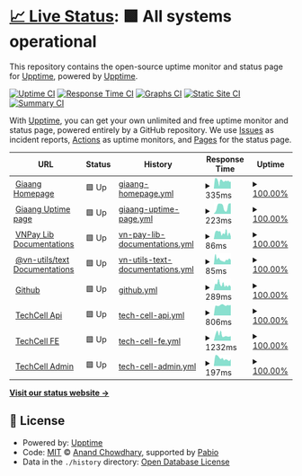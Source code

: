 # [📈 Live Status](https://uptime.giaang.id.vn): <!--live status--> **🟩 All systems operational**

This repository contains the open-source uptime monitor and status page for [Upptime](https://upptime.js.org), powered by [Upptime](https://github.com/upptime/upptime).

[![Uptime CI](https://github.com/lehuygiang28/open-source-uptime/workflows/Uptime%20CI/badge.svg)](https://github.com/lehuygiang28/open-source-uptime/actions?query=workflow%3A%22Uptime+CI%22)
[![Response Time CI](https://github.com/lehuygiang28/open-source-uptime/workflows/Response%20Time%20CI/badge.svg)](https://github.com/lehuygiang28/open-source-uptime/actions?query=workflow%3A%22Response+Time+CI%22)
[![Graphs CI](https://github.com/lehuygiang28/open-source-uptime/workflows/Graphs%20CI/badge.svg)](https://github.com/lehuygiang28/open-source-uptime/actions?query=workflow%3A%22Graphs+CI%22)
[![Static Site CI](https://github.com/lehuygiang28/open-source-uptime/workflows/Static%20Site%20CI/badge.svg)](https://github.com/lehuygiang28/open-source-uptime/actions?query=workflow%3A%22Static+Site+CI%22)
[![Summary CI](https://github.com/lehuygiang28/open-source-uptime/workflows/Summary%20CI/badge.svg)](https://github.com/lehuygiang28/open-source-uptime/actions?query=workflow%3A%22Summary+CI%22)

With [Upptime](https://upptime.js.org), you can get your own unlimited and free uptime monitor and status page, powered entirely by a GitHub repository. We use [Issues](https://github.com/upptime/upptime/issues) as incident reports, [Actions](https://github.com/lehuygiang28/open-source-uptime/actions) as uptime monitors, and [Pages](https://uptime.giaang.id.vn) for the status page.

<!--start: status pages-->
<!-- This summary is generated by Upptime (https://github.com/upptime/upptime) -->
<!-- Do not edit this manually, your changes will be overwritten -->
<!-- prettier-ignore -->
| URL | Status | History | Response Time | Uptime |
| --- | ------ | ------- | ------------- | ------ |
| <img alt="" src="https://icons.duckduckgo.com/ip3/giaang.id.vn.ico" height="13"> [Giaang Homepage](https://giaang.id.vn) | 🟩 Up | [giaang-homepage.yml](https://github.com/lehuygiang28/open-source-uptime/commits/HEAD/history/giaang-homepage.yml) | <details><summary><img alt="Response time graph" src="./graphs/giaang-homepage/response-time-week.png" height="20"> 335ms</summary><br><a href="https://uptime.giaang.id.vn/history/giaang-homepage"><img alt="Response time 335" src="https://img.shields.io/endpoint?url=https%3A%2F%2Fraw.githubusercontent.com%2Flehuygiang28%2Fopen-source-uptime%2FHEAD%2Fapi%2Fgiaang-homepage%2Fresponse-time.json"></a><br><a href="https://uptime.giaang.id.vn/history/giaang-homepage"><img alt="24-hour response time 305" src="https://img.shields.io/endpoint?url=https%3A%2F%2Fraw.githubusercontent.com%2Flehuygiang28%2Fopen-source-uptime%2FHEAD%2Fapi%2Fgiaang-homepage%2Fresponse-time-day.json"></a><br><a href="https://uptime.giaang.id.vn/history/giaang-homepage"><img alt="7-day response time 335" src="https://img.shields.io/endpoint?url=https%3A%2F%2Fraw.githubusercontent.com%2Flehuygiang28%2Fopen-source-uptime%2FHEAD%2Fapi%2Fgiaang-homepage%2Fresponse-time-week.json"></a><br><a href="https://uptime.giaang.id.vn/history/giaang-homepage"><img alt="30-day response time 335" src="https://img.shields.io/endpoint?url=https%3A%2F%2Fraw.githubusercontent.com%2Flehuygiang28%2Fopen-source-uptime%2FHEAD%2Fapi%2Fgiaang-homepage%2Fresponse-time-month.json"></a><br><a href="https://uptime.giaang.id.vn/history/giaang-homepage"><img alt="1-year response time 335" src="https://img.shields.io/endpoint?url=https%3A%2F%2Fraw.githubusercontent.com%2Flehuygiang28%2Fopen-source-uptime%2FHEAD%2Fapi%2Fgiaang-homepage%2Fresponse-time-year.json"></a></details> | <details><summary><a href="https://uptime.giaang.id.vn/history/giaang-homepage">100.00%</a></summary><a href="https://uptime.giaang.id.vn/history/giaang-homepage"><img alt="All-time uptime 100.00%" src="https://img.shields.io/endpoint?url=https%3A%2F%2Fraw.githubusercontent.com%2Flehuygiang28%2Fopen-source-uptime%2FHEAD%2Fapi%2Fgiaang-homepage%2Fuptime.json"></a><br><a href="https://uptime.giaang.id.vn/history/giaang-homepage"><img alt="24-hour uptime 100.00%" src="https://img.shields.io/endpoint?url=https%3A%2F%2Fraw.githubusercontent.com%2Flehuygiang28%2Fopen-source-uptime%2FHEAD%2Fapi%2Fgiaang-homepage%2Fuptime-day.json"></a><br><a href="https://uptime.giaang.id.vn/history/giaang-homepage"><img alt="7-day uptime 100.00%" src="https://img.shields.io/endpoint?url=https%3A%2F%2Fraw.githubusercontent.com%2Flehuygiang28%2Fopen-source-uptime%2FHEAD%2Fapi%2Fgiaang-homepage%2Fuptime-week.json"></a><br><a href="https://uptime.giaang.id.vn/history/giaang-homepage"><img alt="30-day uptime 100.00%" src="https://img.shields.io/endpoint?url=https%3A%2F%2Fraw.githubusercontent.com%2Flehuygiang28%2Fopen-source-uptime%2FHEAD%2Fapi%2Fgiaang-homepage%2Fuptime-month.json"></a><br><a href="https://uptime.giaang.id.vn/history/giaang-homepage"><img alt="1-year uptime 100.00%" src="https://img.shields.io/endpoint?url=https%3A%2F%2Fraw.githubusercontent.com%2Flehuygiang28%2Fopen-source-uptime%2FHEAD%2Fapi%2Fgiaang-homepage%2Fuptime-year.json"></a></details>
| <img alt="" src="https://icons.duckduckgo.com/ip3/uptime.giaang.id.vn.ico" height="13"> [Giaang Uptime page](https://uptime.giaang.id.vn) | 🟩 Up | [giaang-uptime-page.yml](https://github.com/lehuygiang28/open-source-uptime/commits/HEAD/history/giaang-uptime-page.yml) | <details><summary><img alt="Response time graph" src="./graphs/giaang-uptime-page/response-time-week.png" height="20"> 223ms</summary><br><a href="https://uptime.giaang.id.vn/history/giaang-uptime-page"><img alt="Response time 223" src="https://img.shields.io/endpoint?url=https%3A%2F%2Fraw.githubusercontent.com%2Flehuygiang28%2Fopen-source-uptime%2FHEAD%2Fapi%2Fgiaang-uptime-page%2Fresponse-time.json"></a><br><a href="https://uptime.giaang.id.vn/history/giaang-uptime-page"><img alt="24-hour response time 327" src="https://img.shields.io/endpoint?url=https%3A%2F%2Fraw.githubusercontent.com%2Flehuygiang28%2Fopen-source-uptime%2FHEAD%2Fapi%2Fgiaang-uptime-page%2Fresponse-time-day.json"></a><br><a href="https://uptime.giaang.id.vn/history/giaang-uptime-page"><img alt="7-day response time 223" src="https://img.shields.io/endpoint?url=https%3A%2F%2Fraw.githubusercontent.com%2Flehuygiang28%2Fopen-source-uptime%2FHEAD%2Fapi%2Fgiaang-uptime-page%2Fresponse-time-week.json"></a><br><a href="https://uptime.giaang.id.vn/history/giaang-uptime-page"><img alt="30-day response time 223" src="https://img.shields.io/endpoint?url=https%3A%2F%2Fraw.githubusercontent.com%2Flehuygiang28%2Fopen-source-uptime%2FHEAD%2Fapi%2Fgiaang-uptime-page%2Fresponse-time-month.json"></a><br><a href="https://uptime.giaang.id.vn/history/giaang-uptime-page"><img alt="1-year response time 223" src="https://img.shields.io/endpoint?url=https%3A%2F%2Fraw.githubusercontent.com%2Flehuygiang28%2Fopen-source-uptime%2FHEAD%2Fapi%2Fgiaang-uptime-page%2Fresponse-time-year.json"></a></details> | <details><summary><a href="https://uptime.giaang.id.vn/history/giaang-uptime-page">100.00%</a></summary><a href="https://uptime.giaang.id.vn/history/giaang-uptime-page"><img alt="All-time uptime 100.00%" src="https://img.shields.io/endpoint?url=https%3A%2F%2Fraw.githubusercontent.com%2Flehuygiang28%2Fopen-source-uptime%2FHEAD%2Fapi%2Fgiaang-uptime-page%2Fuptime.json"></a><br><a href="https://uptime.giaang.id.vn/history/giaang-uptime-page"><img alt="24-hour uptime 100.00%" src="https://img.shields.io/endpoint?url=https%3A%2F%2Fraw.githubusercontent.com%2Flehuygiang28%2Fopen-source-uptime%2FHEAD%2Fapi%2Fgiaang-uptime-page%2Fuptime-day.json"></a><br><a href="https://uptime.giaang.id.vn/history/giaang-uptime-page"><img alt="7-day uptime 100.00%" src="https://img.shields.io/endpoint?url=https%3A%2F%2Fraw.githubusercontent.com%2Flehuygiang28%2Fopen-source-uptime%2FHEAD%2Fapi%2Fgiaang-uptime-page%2Fuptime-week.json"></a><br><a href="https://uptime.giaang.id.vn/history/giaang-uptime-page"><img alt="30-day uptime 100.00%" src="https://img.shields.io/endpoint?url=https%3A%2F%2Fraw.githubusercontent.com%2Flehuygiang28%2Fopen-source-uptime%2FHEAD%2Fapi%2Fgiaang-uptime-page%2Fuptime-month.json"></a><br><a href="https://uptime.giaang.id.vn/history/giaang-uptime-page"><img alt="1-year uptime 100.00%" src="https://img.shields.io/endpoint?url=https%3A%2F%2Fraw.githubusercontent.com%2Flehuygiang28%2Fopen-source-uptime%2FHEAD%2Fapi%2Fgiaang-uptime-page%2Fuptime-year.json"></a></details>
| <img alt="" src="https://icons.duckduckgo.com/ip3/vnpay-lib.vercel.app.ico" height="13"> [VNPay Lib Documentations](https://vnpay-lib.vercel.app) | 🟩 Up | [vn-pay-lib-documentations.yml](https://github.com/lehuygiang28/open-source-uptime/commits/HEAD/history/vn-pay-lib-documentations.yml) | <details><summary><img alt="Response time graph" src="./graphs/vn-pay-lib-documentations/response-time-week.png" height="20"> 86ms</summary><br><a href="https://uptime.giaang.id.vn/history/vn-pay-lib-documentations"><img alt="Response time 86" src="https://img.shields.io/endpoint?url=https%3A%2F%2Fraw.githubusercontent.com%2Flehuygiang28%2Fopen-source-uptime%2FHEAD%2Fapi%2Fvn-pay-lib-documentations%2Fresponse-time.json"></a><br><a href="https://uptime.giaang.id.vn/history/vn-pay-lib-documentations"><img alt="24-hour response time 36" src="https://img.shields.io/endpoint?url=https%3A%2F%2Fraw.githubusercontent.com%2Flehuygiang28%2Fopen-source-uptime%2FHEAD%2Fapi%2Fvn-pay-lib-documentations%2Fresponse-time-day.json"></a><br><a href="https://uptime.giaang.id.vn/history/vn-pay-lib-documentations"><img alt="7-day response time 86" src="https://img.shields.io/endpoint?url=https%3A%2F%2Fraw.githubusercontent.com%2Flehuygiang28%2Fopen-source-uptime%2FHEAD%2Fapi%2Fvn-pay-lib-documentations%2Fresponse-time-week.json"></a><br><a href="https://uptime.giaang.id.vn/history/vn-pay-lib-documentations"><img alt="30-day response time 86" src="https://img.shields.io/endpoint?url=https%3A%2F%2Fraw.githubusercontent.com%2Flehuygiang28%2Fopen-source-uptime%2FHEAD%2Fapi%2Fvn-pay-lib-documentations%2Fresponse-time-month.json"></a><br><a href="https://uptime.giaang.id.vn/history/vn-pay-lib-documentations"><img alt="1-year response time 86" src="https://img.shields.io/endpoint?url=https%3A%2F%2Fraw.githubusercontent.com%2Flehuygiang28%2Fopen-source-uptime%2FHEAD%2Fapi%2Fvn-pay-lib-documentations%2Fresponse-time-year.json"></a></details> | <details><summary><a href="https://uptime.giaang.id.vn/history/vn-pay-lib-documentations">100.00%</a></summary><a href="https://uptime.giaang.id.vn/history/vn-pay-lib-documentations"><img alt="All-time uptime 100.00%" src="https://img.shields.io/endpoint?url=https%3A%2F%2Fraw.githubusercontent.com%2Flehuygiang28%2Fopen-source-uptime%2FHEAD%2Fapi%2Fvn-pay-lib-documentations%2Fuptime.json"></a><br><a href="https://uptime.giaang.id.vn/history/vn-pay-lib-documentations"><img alt="24-hour uptime 100.00%" src="https://img.shields.io/endpoint?url=https%3A%2F%2Fraw.githubusercontent.com%2Flehuygiang28%2Fopen-source-uptime%2FHEAD%2Fapi%2Fvn-pay-lib-documentations%2Fuptime-day.json"></a><br><a href="https://uptime.giaang.id.vn/history/vn-pay-lib-documentations"><img alt="7-day uptime 100.00%" src="https://img.shields.io/endpoint?url=https%3A%2F%2Fraw.githubusercontent.com%2Flehuygiang28%2Fopen-source-uptime%2FHEAD%2Fapi%2Fvn-pay-lib-documentations%2Fuptime-week.json"></a><br><a href="https://uptime.giaang.id.vn/history/vn-pay-lib-documentations"><img alt="30-day uptime 100.00%" src="https://img.shields.io/endpoint?url=https%3A%2F%2Fraw.githubusercontent.com%2Flehuygiang28%2Fopen-source-uptime%2FHEAD%2Fapi%2Fvn-pay-lib-documentations%2Fuptime-month.json"></a><br><a href="https://uptime.giaang.id.vn/history/vn-pay-lib-documentations"><img alt="1-year uptime 100.00%" src="https://img.shields.io/endpoint?url=https%3A%2F%2Fraw.githubusercontent.com%2Flehuygiang28%2Fopen-source-uptime%2FHEAD%2Fapi%2Fvn-pay-lib-documentations%2Fuptime-year.json"></a></details>
| <img alt="" src="https://icons.duckduckgo.com/ip3/vn-text.vercel.app.ico" height="13"> [@vn-utils/text Documentations](https://vn-text.vercel.app) | 🟩 Up | [vn-utils-text-documentations.yml](https://github.com/lehuygiang28/open-source-uptime/commits/HEAD/history/vn-utils-text-documentations.yml) | <details><summary><img alt="Response time graph" src="./graphs/vn-utils-text-documentations/response-time-week.png" height="20"> 85ms</summary><br><a href="https://uptime.giaang.id.vn/history/vn-utils-text-documentations"><img alt="Response time 85" src="https://img.shields.io/endpoint?url=https%3A%2F%2Fraw.githubusercontent.com%2Flehuygiang28%2Fopen-source-uptime%2FHEAD%2Fapi%2Fvn-utils-text-documentations%2Fresponse-time.json"></a><br><a href="https://uptime.giaang.id.vn/history/vn-utils-text-documentations"><img alt="24-hour response time 74" src="https://img.shields.io/endpoint?url=https%3A%2F%2Fraw.githubusercontent.com%2Flehuygiang28%2Fopen-source-uptime%2FHEAD%2Fapi%2Fvn-utils-text-documentations%2Fresponse-time-day.json"></a><br><a href="https://uptime.giaang.id.vn/history/vn-utils-text-documentations"><img alt="7-day response time 85" src="https://img.shields.io/endpoint?url=https%3A%2F%2Fraw.githubusercontent.com%2Flehuygiang28%2Fopen-source-uptime%2FHEAD%2Fapi%2Fvn-utils-text-documentations%2Fresponse-time-week.json"></a><br><a href="https://uptime.giaang.id.vn/history/vn-utils-text-documentations"><img alt="30-day response time 85" src="https://img.shields.io/endpoint?url=https%3A%2F%2Fraw.githubusercontent.com%2Flehuygiang28%2Fopen-source-uptime%2FHEAD%2Fapi%2Fvn-utils-text-documentations%2Fresponse-time-month.json"></a><br><a href="https://uptime.giaang.id.vn/history/vn-utils-text-documentations"><img alt="1-year response time 85" src="https://img.shields.io/endpoint?url=https%3A%2F%2Fraw.githubusercontent.com%2Flehuygiang28%2Fopen-source-uptime%2FHEAD%2Fapi%2Fvn-utils-text-documentations%2Fresponse-time-year.json"></a></details> | <details><summary><a href="https://uptime.giaang.id.vn/history/vn-utils-text-documentations">100.00%</a></summary><a href="https://uptime.giaang.id.vn/history/vn-utils-text-documentations"><img alt="All-time uptime 100.00%" src="https://img.shields.io/endpoint?url=https%3A%2F%2Fraw.githubusercontent.com%2Flehuygiang28%2Fopen-source-uptime%2FHEAD%2Fapi%2Fvn-utils-text-documentations%2Fuptime.json"></a><br><a href="https://uptime.giaang.id.vn/history/vn-utils-text-documentations"><img alt="24-hour uptime 100.00%" src="https://img.shields.io/endpoint?url=https%3A%2F%2Fraw.githubusercontent.com%2Flehuygiang28%2Fopen-source-uptime%2FHEAD%2Fapi%2Fvn-utils-text-documentations%2Fuptime-day.json"></a><br><a href="https://uptime.giaang.id.vn/history/vn-utils-text-documentations"><img alt="7-day uptime 100.00%" src="https://img.shields.io/endpoint?url=https%3A%2F%2Fraw.githubusercontent.com%2Flehuygiang28%2Fopen-source-uptime%2FHEAD%2Fapi%2Fvn-utils-text-documentations%2Fuptime-week.json"></a><br><a href="https://uptime.giaang.id.vn/history/vn-utils-text-documentations"><img alt="30-day uptime 100.00%" src="https://img.shields.io/endpoint?url=https%3A%2F%2Fraw.githubusercontent.com%2Flehuygiang28%2Fopen-source-uptime%2FHEAD%2Fapi%2Fvn-utils-text-documentations%2Fuptime-month.json"></a><br><a href="https://uptime.giaang.id.vn/history/vn-utils-text-documentations"><img alt="1-year uptime 100.00%" src="https://img.shields.io/endpoint?url=https%3A%2F%2Fraw.githubusercontent.com%2Flehuygiang28%2Fopen-source-uptime%2FHEAD%2Fapi%2Fvn-utils-text-documentations%2Fuptime-year.json"></a></details>
| <img alt="" src="https://icons.duckduckgo.com/ip3/github.com.ico" height="13"> [Github](https://github.com/lehuygiang28) | 🟩 Up | [github.yml](https://github.com/lehuygiang28/open-source-uptime/commits/HEAD/history/github.yml) | <details><summary><img alt="Response time graph" src="./graphs/github/response-time-week.png" height="20"> 289ms</summary><br><a href="https://uptime.giaang.id.vn/history/github"><img alt="Response time 289" src="https://img.shields.io/endpoint?url=https%3A%2F%2Fraw.githubusercontent.com%2Flehuygiang28%2Fopen-source-uptime%2FHEAD%2Fapi%2Fgithub%2Fresponse-time.json"></a><br><a href="https://uptime.giaang.id.vn/history/github"><img alt="24-hour response time 182" src="https://img.shields.io/endpoint?url=https%3A%2F%2Fraw.githubusercontent.com%2Flehuygiang28%2Fopen-source-uptime%2FHEAD%2Fapi%2Fgithub%2Fresponse-time-day.json"></a><br><a href="https://uptime.giaang.id.vn/history/github"><img alt="7-day response time 289" src="https://img.shields.io/endpoint?url=https%3A%2F%2Fraw.githubusercontent.com%2Flehuygiang28%2Fopen-source-uptime%2FHEAD%2Fapi%2Fgithub%2Fresponse-time-week.json"></a><br><a href="https://uptime.giaang.id.vn/history/github"><img alt="30-day response time 289" src="https://img.shields.io/endpoint?url=https%3A%2F%2Fraw.githubusercontent.com%2Flehuygiang28%2Fopen-source-uptime%2FHEAD%2Fapi%2Fgithub%2Fresponse-time-month.json"></a><br><a href="https://uptime.giaang.id.vn/history/github"><img alt="1-year response time 289" src="https://img.shields.io/endpoint?url=https%3A%2F%2Fraw.githubusercontent.com%2Flehuygiang28%2Fopen-source-uptime%2FHEAD%2Fapi%2Fgithub%2Fresponse-time-year.json"></a></details> | <details><summary><a href="https://uptime.giaang.id.vn/history/github">100.00%</a></summary><a href="https://uptime.giaang.id.vn/history/github"><img alt="All-time uptime 100.00%" src="https://img.shields.io/endpoint?url=https%3A%2F%2Fraw.githubusercontent.com%2Flehuygiang28%2Fopen-source-uptime%2FHEAD%2Fapi%2Fgithub%2Fuptime.json"></a><br><a href="https://uptime.giaang.id.vn/history/github"><img alt="24-hour uptime 100.00%" src="https://img.shields.io/endpoint?url=https%3A%2F%2Fraw.githubusercontent.com%2Flehuygiang28%2Fopen-source-uptime%2FHEAD%2Fapi%2Fgithub%2Fuptime-day.json"></a><br><a href="https://uptime.giaang.id.vn/history/github"><img alt="7-day uptime 100.00%" src="https://img.shields.io/endpoint?url=https%3A%2F%2Fraw.githubusercontent.com%2Flehuygiang28%2Fopen-source-uptime%2FHEAD%2Fapi%2Fgithub%2Fuptime-week.json"></a><br><a href="https://uptime.giaang.id.vn/history/github"><img alt="30-day uptime 100.00%" src="https://img.shields.io/endpoint?url=https%3A%2F%2Fraw.githubusercontent.com%2Flehuygiang28%2Fopen-source-uptime%2FHEAD%2Fapi%2Fgithub%2Fuptime-month.json"></a><br><a href="https://uptime.giaang.id.vn/history/github"><img alt="1-year uptime 100.00%" src="https://img.shields.io/endpoint?url=https%3A%2F%2Fraw.githubusercontent.com%2Flehuygiang28%2Fopen-source-uptime%2FHEAD%2Fapi%2Fgithub%2Fuptime-year.json"></a></details>
| <img alt="" src="https://icons.duckduckgo.com/ip3/api.techcell.cloud.ico" height="13"> [TechCell Api](https://api.techcell.cloud/docs) | 🟩 Up | [tech-cell-api.yml](https://github.com/lehuygiang28/open-source-uptime/commits/HEAD/history/tech-cell-api.yml) | <details><summary><img alt="Response time graph" src="./graphs/tech-cell-api/response-time-week.png" height="20"> 806ms</summary><br><a href="https://uptime.giaang.id.vn/history/tech-cell-api"><img alt="Response time 806" src="https://img.shields.io/endpoint?url=https%3A%2F%2Fraw.githubusercontent.com%2Flehuygiang28%2Fopen-source-uptime%2FHEAD%2Fapi%2Ftech-cell-api%2Fresponse-time.json"></a><br><a href="https://uptime.giaang.id.vn/history/tech-cell-api"><img alt="24-hour response time 830" src="https://img.shields.io/endpoint?url=https%3A%2F%2Fraw.githubusercontent.com%2Flehuygiang28%2Fopen-source-uptime%2FHEAD%2Fapi%2Ftech-cell-api%2Fresponse-time-day.json"></a><br><a href="https://uptime.giaang.id.vn/history/tech-cell-api"><img alt="7-day response time 806" src="https://img.shields.io/endpoint?url=https%3A%2F%2Fraw.githubusercontent.com%2Flehuygiang28%2Fopen-source-uptime%2FHEAD%2Fapi%2Ftech-cell-api%2Fresponse-time-week.json"></a><br><a href="https://uptime.giaang.id.vn/history/tech-cell-api"><img alt="30-day response time 806" src="https://img.shields.io/endpoint?url=https%3A%2F%2Fraw.githubusercontent.com%2Flehuygiang28%2Fopen-source-uptime%2FHEAD%2Fapi%2Ftech-cell-api%2Fresponse-time-month.json"></a><br><a href="https://uptime.giaang.id.vn/history/tech-cell-api"><img alt="1-year response time 806" src="https://img.shields.io/endpoint?url=https%3A%2F%2Fraw.githubusercontent.com%2Flehuygiang28%2Fopen-source-uptime%2FHEAD%2Fapi%2Ftech-cell-api%2Fresponse-time-year.json"></a></details> | <details><summary><a href="https://uptime.giaang.id.vn/history/tech-cell-api">100.00%</a></summary><a href="https://uptime.giaang.id.vn/history/tech-cell-api"><img alt="All-time uptime 100.00%" src="https://img.shields.io/endpoint?url=https%3A%2F%2Fraw.githubusercontent.com%2Flehuygiang28%2Fopen-source-uptime%2FHEAD%2Fapi%2Ftech-cell-api%2Fuptime.json"></a><br><a href="https://uptime.giaang.id.vn/history/tech-cell-api"><img alt="24-hour uptime 100.00%" src="https://img.shields.io/endpoint?url=https%3A%2F%2Fraw.githubusercontent.com%2Flehuygiang28%2Fopen-source-uptime%2FHEAD%2Fapi%2Ftech-cell-api%2Fuptime-day.json"></a><br><a href="https://uptime.giaang.id.vn/history/tech-cell-api"><img alt="7-day uptime 100.00%" src="https://img.shields.io/endpoint?url=https%3A%2F%2Fraw.githubusercontent.com%2Flehuygiang28%2Fopen-source-uptime%2FHEAD%2Fapi%2Ftech-cell-api%2Fuptime-week.json"></a><br><a href="https://uptime.giaang.id.vn/history/tech-cell-api"><img alt="30-day uptime 100.00%" src="https://img.shields.io/endpoint?url=https%3A%2F%2Fraw.githubusercontent.com%2Flehuygiang28%2Fopen-source-uptime%2FHEAD%2Fapi%2Ftech-cell-api%2Fuptime-month.json"></a><br><a href="https://uptime.giaang.id.vn/history/tech-cell-api"><img alt="1-year uptime 100.00%" src="https://img.shields.io/endpoint?url=https%3A%2F%2Fraw.githubusercontent.com%2Flehuygiang28%2Fopen-source-uptime%2FHEAD%2Fapi%2Ftech-cell-api%2Fuptime-year.json"></a></details>
| <img alt="" src="https://icons.duckduckgo.com/ip3/techcell.cloud.ico" height="13"> [TechCell FE](https://techcell.cloud) | 🟩 Up | [tech-cell-fe.yml](https://github.com/lehuygiang28/open-source-uptime/commits/HEAD/history/tech-cell-fe.yml) | <details><summary><img alt="Response time graph" src="./graphs/tech-cell-fe/response-time-week.png" height="20"> 1232ms</summary><br><a href="https://uptime.giaang.id.vn/history/tech-cell-fe"><img alt="Response time 1232" src="https://img.shields.io/endpoint?url=https%3A%2F%2Fraw.githubusercontent.com%2Flehuygiang28%2Fopen-source-uptime%2FHEAD%2Fapi%2Ftech-cell-fe%2Fresponse-time.json"></a><br><a href="https://uptime.giaang.id.vn/history/tech-cell-fe"><img alt="24-hour response time 984" src="https://img.shields.io/endpoint?url=https%3A%2F%2Fraw.githubusercontent.com%2Flehuygiang28%2Fopen-source-uptime%2FHEAD%2Fapi%2Ftech-cell-fe%2Fresponse-time-day.json"></a><br><a href="https://uptime.giaang.id.vn/history/tech-cell-fe"><img alt="7-day response time 1232" src="https://img.shields.io/endpoint?url=https%3A%2F%2Fraw.githubusercontent.com%2Flehuygiang28%2Fopen-source-uptime%2FHEAD%2Fapi%2Ftech-cell-fe%2Fresponse-time-week.json"></a><br><a href="https://uptime.giaang.id.vn/history/tech-cell-fe"><img alt="30-day response time 1232" src="https://img.shields.io/endpoint?url=https%3A%2F%2Fraw.githubusercontent.com%2Flehuygiang28%2Fopen-source-uptime%2FHEAD%2Fapi%2Ftech-cell-fe%2Fresponse-time-month.json"></a><br><a href="https://uptime.giaang.id.vn/history/tech-cell-fe"><img alt="1-year response time 1232" src="https://img.shields.io/endpoint?url=https%3A%2F%2Fraw.githubusercontent.com%2Flehuygiang28%2Fopen-source-uptime%2FHEAD%2Fapi%2Ftech-cell-fe%2Fresponse-time-year.json"></a></details> | <details><summary><a href="https://uptime.giaang.id.vn/history/tech-cell-fe">100.00%</a></summary><a href="https://uptime.giaang.id.vn/history/tech-cell-fe"><img alt="All-time uptime 100.00%" src="https://img.shields.io/endpoint?url=https%3A%2F%2Fraw.githubusercontent.com%2Flehuygiang28%2Fopen-source-uptime%2FHEAD%2Fapi%2Ftech-cell-fe%2Fuptime.json"></a><br><a href="https://uptime.giaang.id.vn/history/tech-cell-fe"><img alt="24-hour uptime 100.00%" src="https://img.shields.io/endpoint?url=https%3A%2F%2Fraw.githubusercontent.com%2Flehuygiang28%2Fopen-source-uptime%2FHEAD%2Fapi%2Ftech-cell-fe%2Fuptime-day.json"></a><br><a href="https://uptime.giaang.id.vn/history/tech-cell-fe"><img alt="7-day uptime 100.00%" src="https://img.shields.io/endpoint?url=https%3A%2F%2Fraw.githubusercontent.com%2Flehuygiang28%2Fopen-source-uptime%2FHEAD%2Fapi%2Ftech-cell-fe%2Fuptime-week.json"></a><br><a href="https://uptime.giaang.id.vn/history/tech-cell-fe"><img alt="30-day uptime 100.00%" src="https://img.shields.io/endpoint?url=https%3A%2F%2Fraw.githubusercontent.com%2Flehuygiang28%2Fopen-source-uptime%2FHEAD%2Fapi%2Ftech-cell-fe%2Fuptime-month.json"></a><br><a href="https://uptime.giaang.id.vn/history/tech-cell-fe"><img alt="1-year uptime 100.00%" src="https://img.shields.io/endpoint?url=https%3A%2F%2Fraw.githubusercontent.com%2Flehuygiang28%2Fopen-source-uptime%2FHEAD%2Fapi%2Ftech-cell-fe%2Fuptime-year.json"></a></details>
| <img alt="" src="https://icons.duckduckgo.com/ip3/admin.techcell.cloud.ico" height="13"> [TechCell Admin](https://admin.techcell.cloud) | 🟩 Up | [tech-cell-admin.yml](https://github.com/lehuygiang28/open-source-uptime/commits/HEAD/history/tech-cell-admin.yml) | <details><summary><img alt="Response time graph" src="./graphs/tech-cell-admin/response-time-week.png" height="20"> 197ms</summary><br><a href="https://uptime.giaang.id.vn/history/tech-cell-admin"><img alt="Response time 197" src="https://img.shields.io/endpoint?url=https%3A%2F%2Fraw.githubusercontent.com%2Flehuygiang28%2Fopen-source-uptime%2FHEAD%2Fapi%2Ftech-cell-admin%2Fresponse-time.json"></a><br><a href="https://uptime.giaang.id.vn/history/tech-cell-admin"><img alt="24-hour response time 176" src="https://img.shields.io/endpoint?url=https%3A%2F%2Fraw.githubusercontent.com%2Flehuygiang28%2Fopen-source-uptime%2FHEAD%2Fapi%2Ftech-cell-admin%2Fresponse-time-day.json"></a><br><a href="https://uptime.giaang.id.vn/history/tech-cell-admin"><img alt="7-day response time 197" src="https://img.shields.io/endpoint?url=https%3A%2F%2Fraw.githubusercontent.com%2Flehuygiang28%2Fopen-source-uptime%2FHEAD%2Fapi%2Ftech-cell-admin%2Fresponse-time-week.json"></a><br><a href="https://uptime.giaang.id.vn/history/tech-cell-admin"><img alt="30-day response time 197" src="https://img.shields.io/endpoint?url=https%3A%2F%2Fraw.githubusercontent.com%2Flehuygiang28%2Fopen-source-uptime%2FHEAD%2Fapi%2Ftech-cell-admin%2Fresponse-time-month.json"></a><br><a href="https://uptime.giaang.id.vn/history/tech-cell-admin"><img alt="1-year response time 197" src="https://img.shields.io/endpoint?url=https%3A%2F%2Fraw.githubusercontent.com%2Flehuygiang28%2Fopen-source-uptime%2FHEAD%2Fapi%2Ftech-cell-admin%2Fresponse-time-year.json"></a></details> | <details><summary><a href="https://uptime.giaang.id.vn/history/tech-cell-admin">100.00%</a></summary><a href="https://uptime.giaang.id.vn/history/tech-cell-admin"><img alt="All-time uptime 100.00%" src="https://img.shields.io/endpoint?url=https%3A%2F%2Fraw.githubusercontent.com%2Flehuygiang28%2Fopen-source-uptime%2FHEAD%2Fapi%2Ftech-cell-admin%2Fuptime.json"></a><br><a href="https://uptime.giaang.id.vn/history/tech-cell-admin"><img alt="24-hour uptime 100.00%" src="https://img.shields.io/endpoint?url=https%3A%2F%2Fraw.githubusercontent.com%2Flehuygiang28%2Fopen-source-uptime%2FHEAD%2Fapi%2Ftech-cell-admin%2Fuptime-day.json"></a><br><a href="https://uptime.giaang.id.vn/history/tech-cell-admin"><img alt="7-day uptime 100.00%" src="https://img.shields.io/endpoint?url=https%3A%2F%2Fraw.githubusercontent.com%2Flehuygiang28%2Fopen-source-uptime%2FHEAD%2Fapi%2Ftech-cell-admin%2Fuptime-week.json"></a><br><a href="https://uptime.giaang.id.vn/history/tech-cell-admin"><img alt="30-day uptime 100.00%" src="https://img.shields.io/endpoint?url=https%3A%2F%2Fraw.githubusercontent.com%2Flehuygiang28%2Fopen-source-uptime%2FHEAD%2Fapi%2Ftech-cell-admin%2Fuptime-month.json"></a><br><a href="https://uptime.giaang.id.vn/history/tech-cell-admin"><img alt="1-year uptime 100.00%" src="https://img.shields.io/endpoint?url=https%3A%2F%2Fraw.githubusercontent.com%2Flehuygiang28%2Fopen-source-uptime%2FHEAD%2Fapi%2Ftech-cell-admin%2Fuptime-year.json"></a></details>

<!--end: status pages-->

[**Visit our status website →**](https://uptime.giaang.id.vn)

## 📄 License

- Powered by: [Upptime](https://github.com/upptime/upptime)
- Code: [MIT](./LICENSE) © [Anand Chowdhary](https://anandchowdhary.com), supported by [Pabio](https://pabio.com)
- Data in the `./history` directory: [Open Database License](https://opendatacommons.org/licenses/odbl/1-0/)
